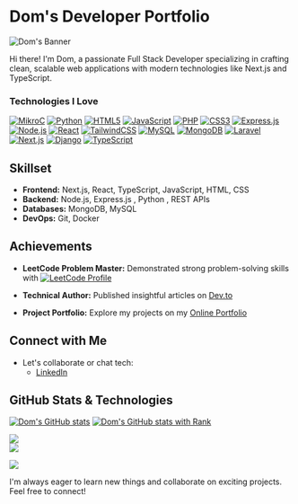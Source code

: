 # Dom's Developer Portfolio

![Dom's Banner](https://github.com/user-attachments/assets/fd2ebe17-ce14-4eea-9394-9f8701c3e4af)

Hi there! I'm Dom, a passionate Full Stack Developer specializing in crafting clean, scalable web applications with modern technologies like Next.js and TypeScript.

### Technologies I Love

[![MikroC](https://img.shields.io/badge/MikroC-%2300599C.svg?style=flat-square&logo=c&logoColor=white)](https://www.mikroe.com/mikroc)
[![Python](https://img.shields.io/badge/Python-%233670A0.svg?style=flat-square&logo=python&logoColor=ffdd54)](https://www.python.org/)
[![HTML5](https://img.shields.io/badge/HTML5-%23E34F26.svg?style=flat-square&logo=html5&logoColor=white)](https://developer.mozilla.org/en-US/docs/Web/Guide/HTML/HTML5)
[![JavaScript](https://img.shields.io/badge/JavaScript-%23323330.svg?style=flat-square&logo=javascript&logoColor=%23F7DF1E)](https://developer.mozilla.org/en-US/docs/Web/JavaScript)
[![PHP](https://img.shields.io/badge/PHP-%23777BB4.svg?style=flat-square&logo=php&logoColor=white)](https://www.php.net/)
[![CSS3](https://img.shields.io/badge/CSS3-%231572B6.svg?style=flat-square&logo=css3&logoColor=white)](https://developer.mozilla.org/en-US/docs/Web/CSS)
[![Express.js](https://img.shields.io/badge/Express.js-%23404d59.svg?style=flat-square&logo=express&logoColor=%2361DAFB)](https://expressjs.com/)
[![Node.js](https://img.shields.io/badge/Node.js-6DA55F?style=flat-square&logo=node.js&logoColor=white)](https://nodejs.org/)
[![React](https://img.shields.io/badge/React-%2320232a.svg?style=flat-square&logo=react&logoColor=%2361DAFB)](https://reactjs.org/)
[![TailwindCSS](https://img.shields.io/badge/TailwindCSS-%2338B2AC.svg?style=flat-square&logo=tailwind-css&logoColor=white)](https://tailwindcss.com/)
[![MySQL](https://img.shields.io/badge/MySQL-%234479A1.svg?style=flat-square&logo=mysql&logoColor=white)](https://www.mysql.com/)
[![MongoDB](https://img.shields.io/badge/MongoDB-%234ea94b.svg?style=flat-square&logo=mongodb&logoColor=white)](https://www.mongodb.com/)
[![Laravel](https://img.shields.io/badge/Laravel-%23FF2D20.svg?style=flat-square&logo=laravel&logoColor=white)](https://laravel.com/)
[![Next.js](https://img.shields.io/badge/Next.js-%23000000.svg?style=flat-square&logo=next.js&logoColor=white)](https://nextjs.org/)
[![Django](https://img.shields.io/badge/Django-%23092E20.svg?style=flat-square&logo=django&logoColor=white)](https://www.djangoproject.com/)
[![TypeScript](https://img.shields.io/badge/TypeScript-%23007ACC.svg?style=flat-square&logo=typescript&logoColor=white)](https://www.typescriptlang.org/)

## Skillset

- **Frontend:** Next.js, React, TypeScript, JavaScript, HTML, CSS
- **Backend:** Node.js, Express.js , Python , REST APIs
- **Databases:** MongoDB, MySQL
- **DevOps:** Git, Docker

## Achievements

- **LeetCode Problem Master:** Demonstrated strong problem-solving skills with [![LeetCode Profile](https://img.shields.io/badge/LeetCode-dom557-yellow.svg?style=flat-square&logo=leetcode)](https://leetcode.com/dom557/)

- **Technical Author:** Published insightful articles on [Dev.to](https://dev.to/dom557)
- **Project Portfolio:** Explore my projects on my [Online Portfolio](https://abahazem-portfolio.vercel.app/)

## Connect with Me

- Let's collaborate or chat tech:
  - [LinkedIn](https://rb.gy/445t9)

## GitHub Stats & Technologies

[![Dom's GitHub stats](https://github-readme-stats.vercel.app/api?username=dom557&show_icons=true&theme=radical)](https://github.com/dom557)
[![Dom's GitHub stats with Rank](https://github-readme-stats.vercel.app/api?username=dom557&show_icons=true&hide_rank=false&rank_icon=percentile&theme=radical)](https://github.com/dom557)

![](https://github-readme-streak-stats.vercel.app/?user=dom557&theme=dark&hide_border=true)<br/>
![](https://github-readme-stats.vercel.app/api/top-langs/?username=dom557&theme=dark&hide_border=true&include_all_commits=true&count_private=true&layout=compact)

[![](https://visitcount.itsvg.in/api?id=dom557&icon=6&color=1)](https://visitcount.itsvg.in)


I'm always eager to learn new things and collaborate on exciting projects. Feel free to connect!
